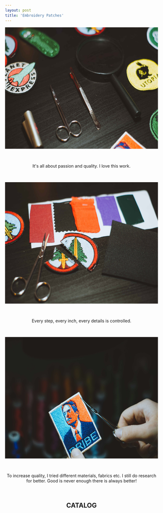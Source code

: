 ```yaml
---
layout: post
title: 'Embroidery Patches'
---
```


<p><img src="https://github.com/Kutalp/portfolio-jekyll-theme/blob/gh-pages/assets/img/projects/kutalp-01485.jpg?raw=true" alt="Workshop1" width="600" height="400" /></p>
<p>&nbsp;</p>
<p style="text-align: center;">It's all about passion and quality. I love this work.</p>
<p>&nbsp;</p>
<p><img src="https://github.com/Kutalp/portfolio-jekyll-theme/blob/gh-pages/assets/img/projects/kutalp-01489.jpg?raw=true" alt="Improve Kutalp" width="600" height="400" /></p>
<p>&nbsp;</p>
<p style="text-align: center;">Every step, every inch, every details is controlled.</p>
<p>&nbsp;</p>
<p><img src="https://github.com/Kutalp/portfolio-jekyll-theme/blob/gh-pages/assets/img/projects/kutalp-01487.jpg?raw=true" alt="Testing Kutalp" width="600" height="400" /></p>
<p>&nbsp;</p>
<p style="text-align: center;">To increase quality, I tried different materials, fabrics etc. I still do research for better. Good is never enough there is always better!</p>
<p>&nbsp;</p>
<h2 style="text-align: center;">CATALOG</h2>
<a data-pin-do="embedBoard" data-pin-board-width="500" data-pin-scale-height="1000" data-pin-scale-width="500" href="https://tr.pinterest.com/kutalpd/embroidery-patches/"></a>
